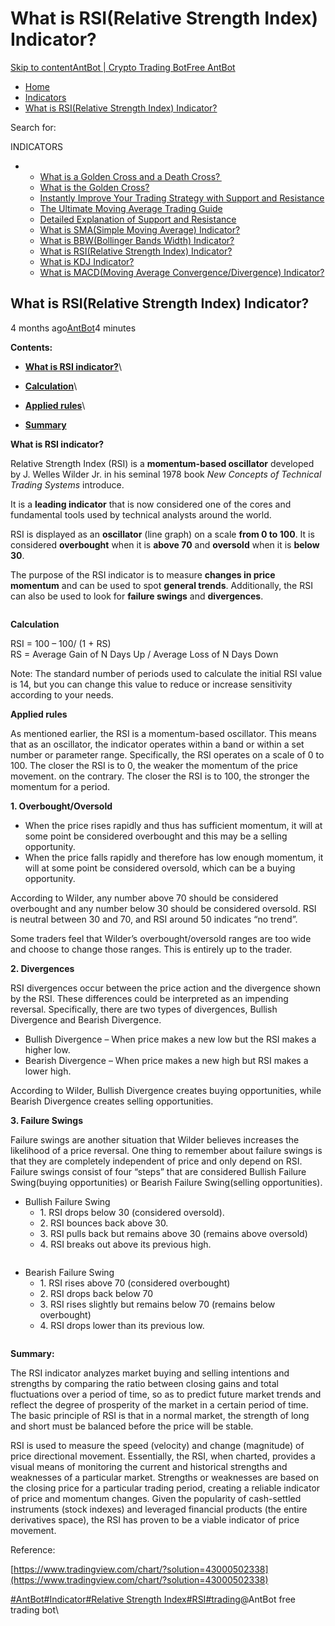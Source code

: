 # What is RSI(Relative Strength Index) Indicator?

[Skip to content](https://www.antrade.io/guide/docs/en/rsi-indicator/#content)[AntBot | Crypto Trading Bot](https://www.antrade.io/guide/docs/en/)[Free AntBot](https://antrade.io/)

* [Home](https://www.antrade.io/guide/docs/en)
* [Indicators](https://www.antrade.io/guide/docs/en/indicators/)
* [What is RSI(Relative Strength Index) Indicator?](https://www.antrade.io/guide/docs/en/rsi-indicator/)

Search for:

INDICATORS

*
  * [What is a Golden Cross and a Death Cross? ](https://www.antrade.io/guide/docs/en/what-is-a-golden-cross-and-a-death-cross/)
  * [What is the Golden Cross?](https://www.antrade.io/guide/docs/en/what-is-the-golden-cross/)
  * [Instantly Improve Your Trading Strategy with Support and Resistance](https://www.antrade.io/guide/docs/en/instantly-improve-your-trading-strategy-with-support-and-resistance/)
  * [The Ultimate Moving Average Trading Guide](https://www.antrade.io/guide/docs/en/the-ultimate-moving-average-trading-guide/)
  * [Detailed Explanation of Support and Resistance](https://www.antrade.io/guide/docs/en/support-resistance/)
  * [What is SMA(Simple Moving Average) Indicator?](https://www.antrade.io/guide/docs/en/ma-indicator/)
  * [What is BBW(Bollinger Bands Width) Indicator?](https://www.antrade.io/guide/docs/en/bbw-indicator/)
  * [What is RSI(Relative Strength Index) Indicator?](https://www.antrade.io/guide/docs/en/rsi-indicator/)
  * [What is KDJ Indicator?](https://www.antrade.io/guide/docs/en/kdj-indicator/)
  * [What is MACD(Moving Average Convergence/Divergence) Indicator?](https://www.antrade.io/guide/docs/en/macd-indicator/)

## What is RSI(Relative Strength Index) Indicator?

4 months ago[AntBot](https://www.antrade.io/guide/docs/en/author/antbot/)4 minutes

**Contents:**

* [**What is RSI indicator?**](https://www.antrade.io/guide/docs/en/rsi-indicator/#WhatisRSIindicator?)\

* [**Calculation**](https://www.antrade.io/guide/docs/en/rsi-indicator/#Calculation)\

* [**Applied rules**](https://www.antrade.io/guide/docs/en/rsi-indicator/#Appliedrules)\

* [**Summary**](https://www.antrade.io/guide/docs/en/rsi-indicator/#Summary)

**What is RSI indicator?**

Relative Strength Index (RSI) is a **momentum-based oscillator** developed by J. Welles Wilder Jr. in his seminal 1978 book _New Concepts of Technical Trading Systems_ introduce.

It is a **leading indicator** that is now considered one of the cores and fundamental tools used by technical analysts around the world.

RSI is displayed as an **oscillator** (line graph) on a scale **from 0 to 100**. It is considered **overbought** when it is **above 70** and **oversold** when it is **below 30**.

The purpose of the RSI indicator is to measure **changes in price momentum** and can be used to spot **general trends**. Additionally, the RSI can also be used to look for **failure swings** and **divergences**.

<figure><img src="https://antrade.io/guide/docs/en/wp-content/uploads/2022/11/image-1.png" alt=""><figcaption></figcaption></figure>

**Calculation**

RSI = 100 – 100/ (1 + RS)\
RS = Average Gain of N Days Up / Average Loss of N Days Down

Note: The standard number of periods used to calculate the initial RSI value is 14, but you can change this value to reduce or increase sensitivity according to your needs.

**Applied rules**

As mentioned earlier, the RSI is a momentum-based oscillator. This means that as an oscillator, the indicator operates within a band or within a set number or parameter range. Specifically, the RSI operates on a scale of 0 to 100. The closer the RSI is to 0, the weaker the momentum of the price movement. on the contrary. The closer the RSI is to 100, the stronger the momentum for a period.

**1. Overbought/Oversold**

* When the price rises rapidly and thus has sufficient momentum, it will at some point be considered overbought and this may be a selling opportunity.
* When the price falls rapidly and therefore has low enough momentum, it will at some point be considered oversold, which can be a buying opportunity.

According to Wilder, any number above 70 should be considered overbought and any number below 30 should be considered oversold. RSI is neutral between 30 and 70, and RSI around 50 indicates “no trend”.

Some traders feel that Wilder’s overbought/oversold ranges are too wide and choose to change those ranges. This is entirely up to the trader.

**2. Divergences**

RSI divergences occur between the price action and the divergence shown by the RSI. These differences could be interpreted as an impending reversal. Specifically, there are two types of divergences, Bullish Divergence and Bearish Divergence.

* Bullish Divergence – When price makes a new low but the RSI makes a higher low.
* Bearish Divergence – When price makes a new high but RSI makes a lower high.

According to Wilder, Bullish Divergence creates buying opportunities, while Bearish Divergence creates selling opportunities.

**3. Failure Swings**

Failure swings are another situation that Wilder believes increases the likelihood of a price reversal. One thing to remember about failure swings is that they are completely independent of price and only depend on RSI. Failure swings consist of four “steps” that are considered Bullish Failure Swing(buying opportunities) or Bearish Failure Swing(selling opportunities).

* Bullish Failure Swing
  * 1\. RSI drops below 30 (considered oversold).
  * 2\. RSI bounces back above 30.
  * 3\. RSI pulls back but remains above 30 (remains above oversold)
  * 4\. RSI breaks out above its previous high.

<figure><img src="https://antrade.io/guide/docs/en/wp-content/uploads/2022/11/%E5%A4%B1%E8%B4%A5%E6%B3%A2%E5%8A%A8.jpg" alt=""><figcaption></figcaption></figure>

* Bearish Failure Swing
  * 1\. RSI rises above 70 (considered overbought)
  * 2\. RSI drops back below 70
  * 3\. RSI rises slightly but remains below 70 (remains below overbought)
  * 4\. RSI drops lower than its previous low.

<figure><img src="https://antrade.io/guide/docs/en/wp-content/uploads/2022/11/%E7%9C%8B%E8%B7%8C%E5%A4%B1%E8%B4%A5%E6%B3%A2%E5%8A%A8.jpg" alt=""><figcaption></figcaption></figure>

**Summary:**

The RSI indicator analyzes market buying and selling intentions and strengths by comparing the ratio between closing gains and total fluctuations over a period of time, so as to predict future market trends and reflect the degree of prosperity of the market in a certain period of time. The basic principle of RSI is that in a normal market, the strength of long and short must be balanced before the price will be stable.

RSI is used to measure the speed (velocity) and change (magnitude) of price directional movement. Essentially, the RSI, when charted, provides a visual means of monitoring the current and historical strengths and weaknesses of a particular market. Strengths or weaknesses are based on the closing price for a particular trading period, creating a reliable indicator of price and momentum changes. Given the popularity of cash-settled instruments (stock indexes) and leveraged financial products (the entire derivatives space), the RSI has proven to be a viable indicator of price movement.

Reference:

[https://www.tradingview.com/chart/?solution=43000502338](https://www.tradingview.com/chart/?solution=43000502338)

[#AntBot](https://www.antrade.io/guide/docs/en/tag/antbot/)[#Indicator](https://www.antrade.io/guide/docs/en/tag/indicator/)[#Relative Strength Index](https://www.antrade.io/guide/docs/en/tag/relative-strength-index/)[#RSI](https://www.antrade.io/guide/docs/en/tag/rsi/)[#trading](https://www.antrade.io/guide/docs/en/tag/trading/)@AntBot free trading bot\
